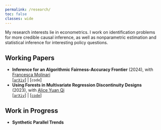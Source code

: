 ```yaml
---
permalink: /research/
toc: false
classes: wide
---
```


My research interests lie in econometrics. I work on identification problems for more credible causal inference, as well as nonparametric estimation and statistical inference for interesting policy questions.

## Working Papers
- **Inference for an Algorithmic Fairness-Accuracy Frontier** (2024), with [Francesca Molinari](https://molinari.economics.cornell.edu/)\
  [[`arXiv`](https://arxiv.org/abs/2402.08879)] | [`code`]
- **Using Forests in Multivariate Regression Discontinuity Designs** (2023), with [Alice Yuan Qi](https://econ.washington.edu/people/yuan-alice-qi) \
  [[`arXiv`](https://arxiv.org/abs/2303.11721)] | [[`code`](https://github.com/yqi3/Replication-GRF-RD/tree/main)]

## Work in Progress
- **Synthetic Parallel Trends**
